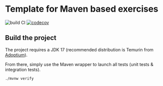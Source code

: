 # Template for Maven based exercises

![build CI](https://github.com/Bonheur-ANGO/uml_grapher/actions/workflows/build.yml/badge.svg)
[![codecov](https://codecov.io/gh/Bonheur-ANGO/uml_grapher/branch/main/graph/badge.svg?token=ZONN6PQBCA)](https://codecov.io/gh/Bonheur-ANGO/uml_grapher)

## Build the project

The project requires a JDK 17 (recommended distribution is Temurin from [Adoptium](https://adoptium.net/)).

From there, simply use the Maven wrapper to launch all tests (unit tests & integration tests).

`./mvnw verify`
